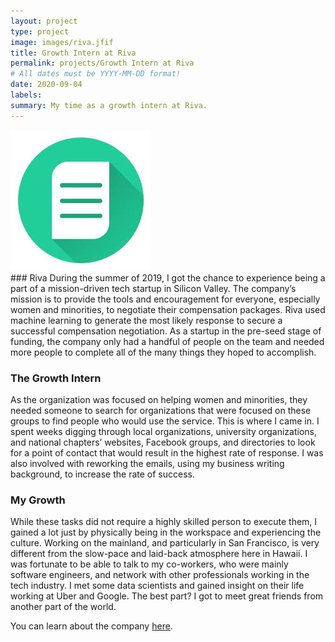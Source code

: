 ```yaml
---
layout: project
type: project
image: images/riva.jfif
title: Growth Intern at Riva
permalink: projects/Growth Intern at Riva
# All dates must be YYYY-MM-DD format!
date: 2020-09-04
labels:
summary: My time as a growth intern at Riva.
---
```


<div class="ui small rounded images">
  <img class="ui medium right floated rounded image" src="../images/riva.jfif">

</div>
### Riva
During the summer of 2019, I got the chance to experience being a part of a mission-driven tech startup in Silicon Valley. The company’s mission is to provide the tools and encouragement for everyone, especially women and minorities, to negotiate their compensation packages. Riva used machine learning to generate the most likely response to secure a successful compensation negotiation. As a startup in the pre-seed stage of funding, the company only had a handful of people on the team and needed more people to complete all of the many things they hoped to accomplish. 

### The Growth Intern
As the organization was focused on helping women and minorities, they needed someone to search for organizations that were focused on these groups to find people who would use the service. This is where I came in. I spent weeks digging through local organizations, university organizations, and national chapters’ websites, Facebook groups, and directories to look for a point of contact that would result in the highest rate of response. I was also involved with reworking the emails, using my business writing background, to increase the rate of success. 

### My Growth
While these tasks did not require a highly skilled person to execute them, I gained a lot just by physically being in the workspace and experiencing the culture. Working on the mainland, and particularly in San Francisco, is very different from the slow-pace and laid-back atmosphere here in Hawaii. I was fortunate to be able to talk to my co-workers, who were mainly software engineers, and network with other professionals working in the tech industry. I met some data scientists and gained insight on their life working at Uber and Google. The best part? I got to meet great friends from another part of the world. 


You can learn about the company [here](https://www.rivanegotiations.com/).



